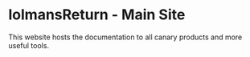 # lolmansReturn - Main Site

This website hosts the documentation to all canary products and more useful tools.
